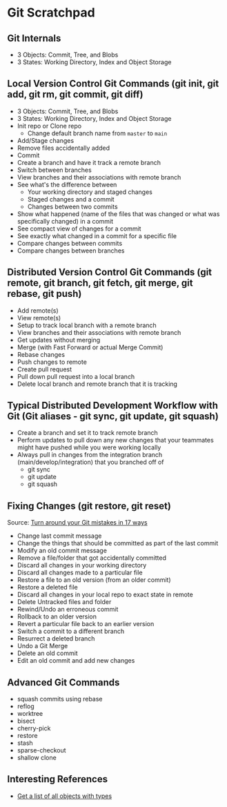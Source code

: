 # Git Scratchpad

## Git Internals
- 3 Objects: Commit, Tree, and Blobs
- 3 States: Working Directory, Index and Object Storage

## Local Version Control Git Commands (git init, git add, git rm, git commit, git diff)
- 3 Objects: Commit, Tree, and Blobs
- 3 States: Working Directory, Index and Object Storage
- Init repo or Clone repo
    + Change default branch name from `master` to `main`
- Add/Stage changes
- Remove files accidentally added
- Commit
- Create a branch and have it track a remote branch
- Switch between branches
- View branches and their associations with remote branch
- See what's the difference between 
    - Your working directory and staged changes
    - Staged changes and a commit
    - Changes between two commits
- Show what happened (name of the files that was changed or what was specifically changed) in a commit
- See compact view of changes for a commit
- See exactly what changed in a commit for a specific file
- Compare changes between commits
- Compare changes between branches

## Distributed Version Control Git Commands (git remote, git branch, git fetch, git merge, git rebase, git push)
- Add remote(s)
- View remote(s)
- Setup to track local branch with a remote branch
- View branches and their associations with remote branch
- Get updates without merging
- Merge (with Fast Forward or actual Merge Commit)
- Rebase changes
- Push changes to remote
- Create pull request
- Pull down pull request into a local branch
- Delete local branch and remote branch that it is tracking

## Typical Distributed Development Workflow with Git (Git aliases - git sync, git update, git squash)
- Create a branch and set it to track remote branch
- Perform updates  to pull down any new changes that your teammates might have pushed while you were working locally
- Always pull in changes from the integration branch (main/develop/integration) that you branched off of
    - git sync
    - git update
    - git squash
## Fixing Changes (git restore, git reset)
Source: [Turn around your Git mistakes in 17 ways](https://dev.to/smitterhane/turn-around-your-git-mistakes-in-17-ways-2mn1)
- Change last commit message
- Change the things that should be committed as part of the last commit
- Modify an old commit message
- Remove a file/folder that got accidentally committed 
- Discard all changes in your working directory
- Discard all changes made to a particular file
- Restore a file to an old version (from an older commit)
- Restore a deleted file
- Discard all changes in your local repo to exact state in remote
- Delete Untracked files and folder
- Rewind/Undo an erroneous commit
- Rollback to an older version
- Revert a particular file back to an earlier version
- Switch a commit to a different branch
- Resurrect a deleted branch
- Undo a Git Merge
- Delete an old commit
- Edit an old commit and add new changes
## Advanced Git Commands
- squash commits using rebase
- reflog
- worktree
- bisect
- cherry-pick
- restore
- stash
- sparse-checkout
- shallow clone 

## Interesting References
- [Get a list of all objects with types](https://stackoverflow.com/questions/1595631/how-to-get-a-list-of-all-blobs-in-a-repository-in-git)